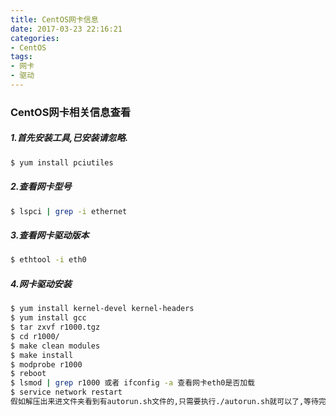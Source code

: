 ```yaml
---
title: CentOS网卡信息
date: 2017-03-23 22:16:21
categories:
- CentOS
tags:
- 网卡
- 驱动
---
```

<!-- more -->
### CentOS网卡相关信息查看

##### 1.首先安装工具,已安装请忽略.

```bash
$ yum install pciutiles
```
##### 2.查看网卡型号

```bash
$ lspci | grep -i ethernet
```
##### 3.查看网卡驱动版本

```bash
$ ethtool -i eth0
```
##### 4.网卡驱动安装

```bash
$ yum install kernel-devel kernel-headers  
$ yum install gcc
$ tar zxvf r1000.tgz
$ cd r1000/
$ make clean modules
$ make install
$ modprobe r1000
$ reboot
$ lsmod | grep r1000 或者 ifconfig -a 查看网卡eth0是否加载
$ service network restart
假如解压出来进文件夹看到有autorun.sh文件的,只需要执行./autorun.sh就可以了,等待完成,重启查看即可.
```

​
